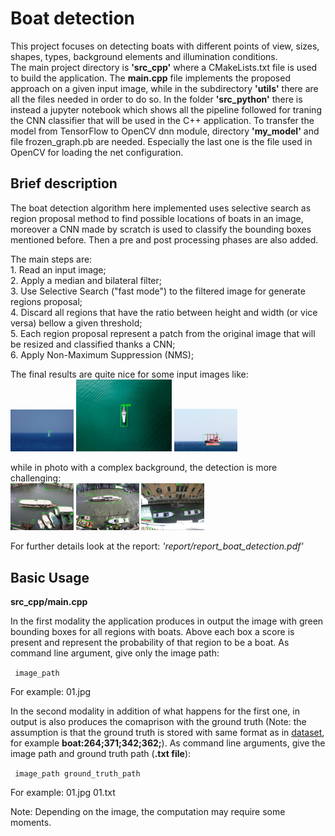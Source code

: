 # Boat detection

This project focuses on detecting boats with different points of view, sizes, shapes, types, background elements and illumination conditions.  
The main project directory is __'src_cpp'__ where a CMakeLists.txt file is used to build the application. The **main.cpp** file implements the proposed approach on a given input image, while in the subdirectory __'utils'__ there are all the files needed in order to do so.
In the folder __'src_python'__ there is instead a jupyter notebook which shows all the pipeline followed for traning the CNN classifier that will be used in the C++ application. To transfer the model from TensorFlow to OpenCV dnn module, directory __'my_model'__ and file frozen_graph.pb are needed. Especially the last one is the file used in OpenCV for loading the net configuration.

## Brief description

The boat detection algorithm here implemented uses selective search as region proposal method to find possible locations of boats in an image, moreover a CNN made by scratch is used to classify the bounding boxes mentioned before. Then a pre and post processing phases are also added.  

The main steps are:  
    1. Read an input image;  
    2. Apply a median and bilateral filter;  
    3. Use Selective Search ("fast mode") to the filtered image for generate regions proposal;  
    4. Discard all regions that have the ratio between height and width (or vice versa) bellow a given threshold;  
    5. Each region proposal represent a patch from the original image that will be resized and classified thanks a CNN;  
    6. Apply Non-Maximum Suppression (NMS);  
    
The final results are quite nice for some input images like: <br> 
<img src="report/figures/det_kaggle/02.jpg" style="width:20%">
<img src="report/figures/my01.jpg" height="115">
<img src="report/figures/det_kaggle/09.jpg" style="width:20%">   

while in photo with a complex background, the detection is more challenging: <br> 
<img src="report/figures/det_venice/09.jpg" style="width:20%">
<img src="report/figures/det_venice/10.jpg" style="width:20%">
<img src="report/figures/det_venice/11.jpg" style="width:20%">  

For further details look at the report: _'report/report_boat_detection.pdf'_

## Basic Usage

**src_cpp/main.cpp**  

In the first modality the application produces in output the image with green bounding boxes for all regions with boats. Above each box a score is present and represent the probability of that region to be a boat. As command line argument, give only the image path:

<code> image_path </code>  

For example:
    01.jpg

In the second modality in addition of what happens for the first one, in output is also produces the comaprison with the ground truth (Note: the assumption is that the ground truth is stored with same format as in [dataset]( https://drive.google.com/file/d/1XkVfXNjq_KMANKUBSlbpPrlMNe9cMhKk/view?usp=sharing), for example **boat:264;371;342;362;**). As command line arguments, give the image path and ground truth path (**.txt file**):

<code> image_path     ground_truth_path </code>  

For example:
    01.jpg 01.txt

Note: Depending on the image, the computation may require some moments.
